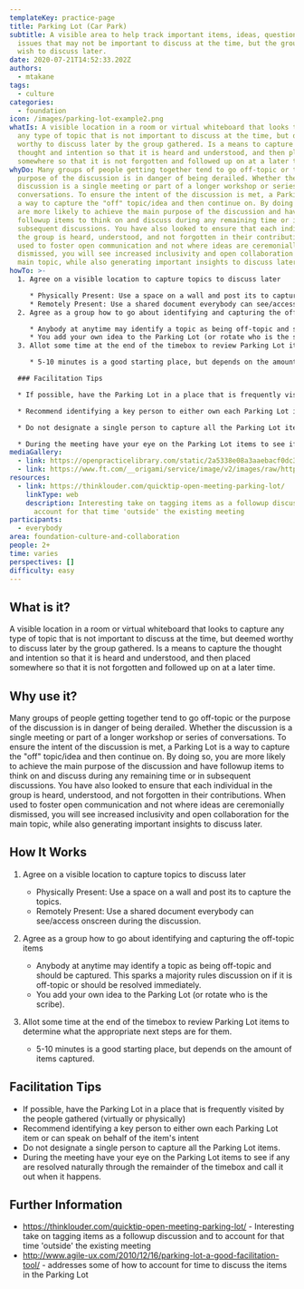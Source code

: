 ```yaml
---
templateKey: practice-page
title: Parking Lot (Car Park)
subtitle: A visible area to help track important items, ideas, questions, and
  issues that may not be important to discuss at the time, but the group does
  wish to discuss later.
date: 2020-07-21T14:52:33.202Z
authors:
  - mtakane
tags:
  - culture
categories: 
  - foundation
icon: /images/parking-lot-example2.png
whatIs: A visible location in a room or virtual whiteboard that looks to capture
  any type of topic that is not important to discuss at the time, but deemed
  worthy to discuss later by the group gathered. Is a means to capture the
  thought and intention so that it is heard and understood, and then placed
  somewhere so that it is not forgotten and followed up on at a later time.
whyDo: Many groups of people getting together tend to go off-topic or the
  purpose of the discussion is in danger of being derailed. Whether the
  discussion is a single meeting or part of a longer workshop or series of
  conversations. To ensure the intent of the discussion is met, a Parking Lot is
  a way to capture the "off" topic/idea and then continue on. By doing so, you
  are more likely to achieve the main purpose of the discussion and have
  followup items to think on and discuss during any remaining time or in
  subsequent discussions. You have also looked to ensure that each individual in
  the group is heard, understood, and not forgotten in their contributions. When
  used to foster open communication and not where ideas are ceremonially
  dismissed, you will see increased inclusivity and open collaboration for the
  main topic, while also generating important insights to discuss later.
howTo: >-
  1. Agree on a visible location to capture topics to discuss later

     * Physically Present: Use a space on a wall and post its to capture the topics.
     * Remotely Present: Use a shared document everybody can see/access onscreen during the discussion.
  2. Agree as a group how to go about identifying and capturing the off-topic items

     * Anybody at anytime may identify a topic as being off-topic and should be captured. This sparks a majority rules discussion on if it is off-topic or should be resolved immediately.
     * You add your own idea to the Parking Lot (or rotate who is the scribe).
  3. Allot some time at the end of the timebox to review Parking Lot items to determine what the appropriate next steps are for them.

     * 5-10 minutes is a good starting place, but depends on the amount of items captured.

  ### Facilitation Tips

  * If possible, have the Parking Lot in a place that is frequently visited by the people gathered (virtually or physically)

  * Recommend identifying a key person to either own each Parking Lot item or can speak on behalf of the item's intent

  * Do not designate a single person to capture all the Parking Lot items.

  * During the meeting have your eye on the Parking Lot items to see if any are resolved naturally through the remainder of the timebox and call it out when it happens.
mediaGallery:
  - link: https://openpracticelibrary.com/static/2a5338e08a3aaebacf0dc3936165977f/ee604/parking-lot-example2.png
  - link: https://www.ft.com/__origami/service/image/v2/images/raw/http%3A%2F%2Fcom.ft.imagepublish.upp-prod-eu.s3.amazonaws.com%2F31a11c9c-35e4-11e5-bdbb-35e55cbae175?fit=scale-down&source=next&width=700
resources:
  - link: https://thinklouder.com/quicktip-open-meeting-parking-lot/
    linkType: web
    description: Interesting take on tagging items as a followup discussion and to
      account for that time 'outside' the existing meeting
participants:
  - everybody
area: foundation-culture-and-collaboration
people: 2+
time: varies
perspectives: []
difficulty: easy
---
```

## What is it?

A visible location in a room or virtual whiteboard that looks to capture any type of topic that is not important to discuss at the time, but deemed worthy to discuss later by the group gathered. Is a means to capture the thought and intention so that it is heard and understood, and then placed somewhere so that it is not forgotten and followed up on at a later time.

## Why use it?

Many groups of people getting together tend to go off-topic or the purpose of the discussion is in danger of being derailed. Whether the discussion is a single meeting or part of a longer workshop or series of conversations. To ensure the intent of the discussion is met, a Parking Lot is a way to capture the "off" topic/idea and then continue on. By doing so, you are more likely to achieve the main purpose of the discussion and have followup items to think on and discuss during any remaining time or in subsequent discussions. You have also looked to ensure that each individual in the group is heard, understood, and not forgotten in their contributions. When used to foster open communication and not where ideas are ceremonially dismissed, you will see increased inclusivity and open collaboration for the main topic, while also generating important insights to discuss later.

## How It Works

1. Agree on a visible location to capture topics to discuss later

   * Physically Present: Use a space on a wall and post its to capture the topics.
   * Remotely Present: Use a shared document everybody can see/access onscreen during the discussion.
2. Agree as a group how to go about identifying and capturing the off-topic items

   * Anybody at anytime may identify a topic as being off-topic and should be captured. This sparks a majority rules discussion on if it is off-topic or should be resolved immediately.
   * You add your own idea to the Parking Lot (or rotate who is the scribe).
3. Allot some time at the end of the timebox to review Parking Lot items to determine what the appropriate next steps are for them.

   * 5-10 minutes is a good starting place, but depends on the amount of items captured.

## Facilitation Tips













* If possible, have the Parking Lot in a place that is frequently visited by the people gathered (virtually or physically)
* Recommend identifying a key person to either own each Parking Lot item or can speak on behalf of the item's intent
* Do not designate a single person to capture all the Parking Lot items.
* During the meeting have your eye on the Parking Lot items to see if any are resolved naturally through the remainder of the timebox and call it out when it happens.

## Further Information

* <https://thinklouder.com/quicktip-open-meeting-parking-lot/> - Interesting take on tagging items as a followup discussion and to account for that time 'outside' the existing meeting
* <http://www.agile-ux.com/2010/12/16/parking-lot-a-good-facilitation-tool/> - addresses some of how to account for time to discuss the items in the Parking Lot
